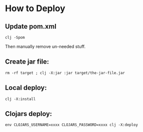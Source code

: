 # How to Deploy

## Update pom.xml

`clj -Spom`

Then manually remove un-needed stuff.

## Create jar file:

`rm -rf target ; clj -X:jar :jar target/the-jar-file.jar`

## Local deploy:

`clj -X:install`

## Clojars deploy:

`env CLOJARS_USERNAME=xxxx CLOJARS_PASSWORD=xxxx clj -X:deploy`
